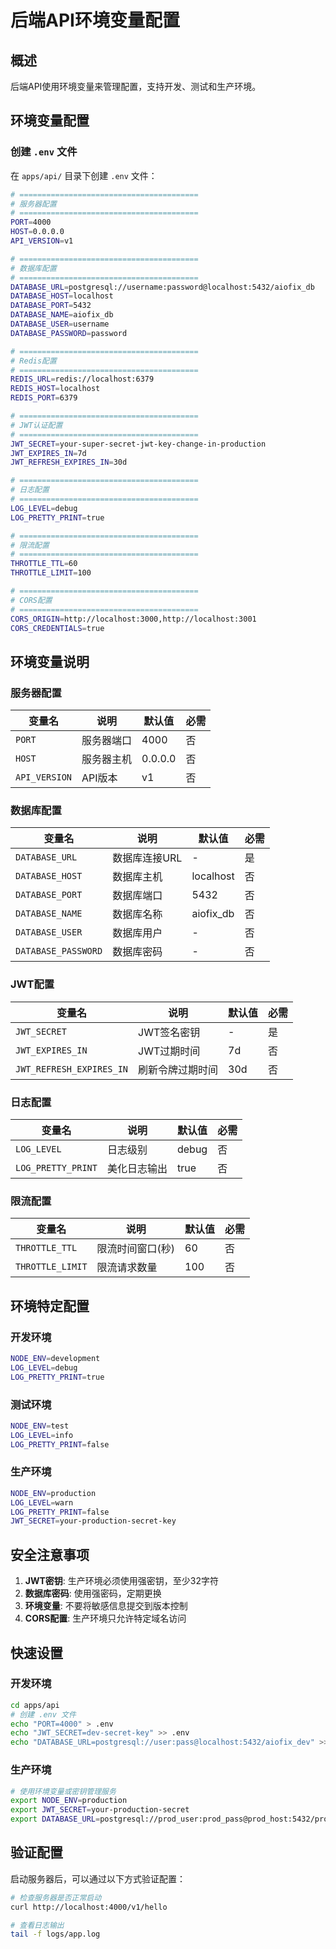 # 后端API环境变量配置

## 概述

后端API使用环境变量来管理配置，支持开发、测试和生产环境。

## 环境变量配置

### 创建 `.env` 文件

在 `apps/api/` 目录下创建 `.env` 文件：

```bash
# ========================================
# 服务器配置
# ========================================
PORT=4000
HOST=0.0.0.0
API_VERSION=v1

# ========================================
# 数据库配置
# ========================================
DATABASE_URL=postgresql://username:password@localhost:5432/aiofix_db
DATABASE_HOST=localhost
DATABASE_PORT=5432
DATABASE_NAME=aiofix_db
DATABASE_USER=username
DATABASE_PASSWORD=password

# ========================================
# Redis配置
# ========================================
REDIS_URL=redis://localhost:6379
REDIS_HOST=localhost
REDIS_PORT=6379

# ========================================
# JWT认证配置
# ========================================
JWT_SECRET=your-super-secret-jwt-key-change-in-production
JWT_EXPIRES_IN=7d
JWT_REFRESH_EXPIRES_IN=30d

# ========================================
# 日志配置
# ========================================
LOG_LEVEL=debug
LOG_PRETTY_PRINT=true

# ========================================
# 限流配置
# ========================================
THROTTLE_TTL=60
THROTTLE_LIMIT=100

# ========================================
# CORS配置
# ========================================
CORS_ORIGIN=http://localhost:3000,http://localhost:3001
CORS_CREDENTIALS=true
```

## 环境变量说明

### 服务器配置

| 变量名 | 说明 | 默认值 | 必需 |
|--------|------|--------|------|
| `PORT` | 服务器端口 | 4000 | 否 |
| `HOST` | 服务器主机 | 0.0.0.0 | 否 |
| `API_VERSION` | API版本 | v1 | 否 |

### 数据库配置

| 变量名 | 说明 | 默认值 | 必需 |
|--------|------|--------|------|
| `DATABASE_URL` | 数据库连接URL | - | 是 |
| `DATABASE_HOST` | 数据库主机 | localhost | 否 |
| `DATABASE_PORT` | 数据库端口 | 5432 | 否 |
| `DATABASE_NAME` | 数据库名称 | aiofix_db | 否 |
| `DATABASE_USER` | 数据库用户 | - | 否 |
| `DATABASE_PASSWORD` | 数据库密码 | - | 否 |

### JWT配置

| 变量名 | 说明 | 默认值 | 必需 |
|--------|------|--------|------|
| `JWT_SECRET` | JWT签名密钥 | - | 是 |
| `JWT_EXPIRES_IN` | JWT过期时间 | 7d | 否 |
| `JWT_REFRESH_EXPIRES_IN` | 刷新令牌过期时间 | 30d | 否 |

### 日志配置

| 变量名 | 说明 | 默认值 | 必需 |
|--------|------|--------|------|
| `LOG_LEVEL` | 日志级别 | debug | 否 |
| `LOG_PRETTY_PRINT` | 美化日志输出 | true | 否 |

### 限流配置

| 变量名 | 说明 | 默认值 | 必需 |
|--------|------|--------|------|
| `THROTTLE_TTL` | 限流时间窗口(秒) | 60 | 否 |
| `THROTTLE_LIMIT` | 限流请求数量 | 100 | 否 |

## 环境特定配置

### 开发环境

```bash
NODE_ENV=development
LOG_LEVEL=debug
LOG_PRETTY_PRINT=true
```

### 测试环境

```bash
NODE_ENV=test
LOG_LEVEL=info
LOG_PRETTY_PRINT=false
```

### 生产环境

```bash
NODE_ENV=production
LOG_LEVEL=warn
LOG_PRETTY_PRINT=false
JWT_SECRET=your-production-secret-key
```

## 安全注意事项

1. **JWT密钥**: 生产环境必须使用强密钥，至少32字符
2. **数据库密码**: 使用强密码，定期更换
3. **环境变量**: 不要将敏感信息提交到版本控制
4. **CORS配置**: 生产环境只允许特定域名访问

## 快速设置

### 开发环境

```bash
cd apps/api
# 创建 .env 文件
echo "PORT=4000" > .env
echo "JWT_SECRET=dev-secret-key" >> .env
echo "DATABASE_URL=postgresql://user:pass@localhost:5432/aiofix_dev" >> .env
```

### 生产环境

```bash
# 使用环境变量或密钥管理服务
export NODE_ENV=production
export JWT_SECRET=your-production-secret
export DATABASE_URL=postgresql://prod_user:prod_pass@prod_host:5432/prod_db
```

## 验证配置

启动服务器后，可以通过以下方式验证配置：

```bash
# 检查服务器是否正常启动
curl http://localhost:4000/v1/hello

# 查看日志输出
tail -f logs/app.log
``` 